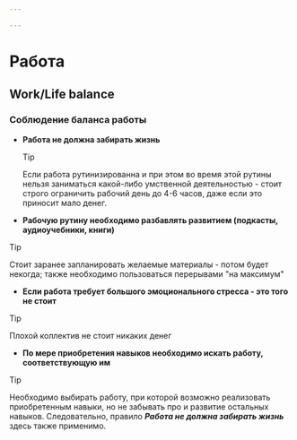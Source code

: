 ```yaml
---

---
```

# Работа

## Work/Life balance

### Соблюдение баланса работы
- **Работа не должна забирать жизнь**
   > [!TIP]
   > Если работа рутинизированна и при этом во время этой рутины нельзя заниматься какой-либо умственной деятельностью - стоит строго ограничить рабочий день до 4-6 часов, даже если это приносит мало денег.
   
- **Рабочую рутину необходимо разбавлять развитием (подкасты, аудиоучебники, книги)**
> [!TIP]
> Стоит заранее запланировать желаемые материалы - потом будет некогда; также необходимо пользоваться перерывами "на максимум"

- **Если работа требует большого эмоционального стресса - это того не стоит**
> [!TIP]
> Плохой коллектив не стоит никаких денег

-  **По мере приобретения навыков необходимо искать работу, соответствующую им**
> [!TIP]
> Необходимо выбирать работу, при которой возможно реализовать приобретенным навыки, но не забывать про и развитие остальных навыков. Следовательно, правило ***Работа не должна забирать жизнь*** здесь также применимо.

